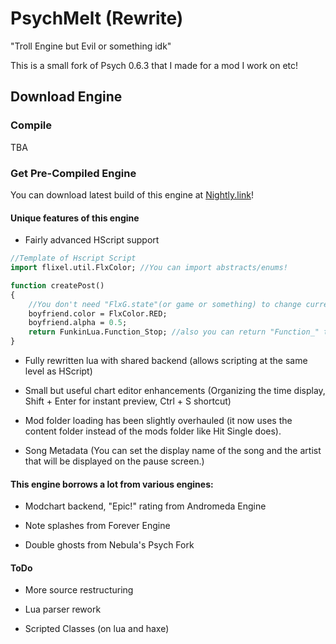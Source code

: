 # PsychMelt (Rewrite)

"Troll Engine but Evil or something idk"

This is a small fork of Psych 0.6.3 that I made for a mod I work on etc!

## Download Engine
### Compile
TBA

### Get Pre-Compiled Engine
You can download latest build of this engine at [Nightly.link](https://nightly.link/soushimiya/PsychMelt-Rewrite-mirror/workflows/main/main/windowsBuild.zip)!

#### Unique features of this engine

- Fairly advanced HScript support
```haxe
//Template of Hscript Script
import flixel.util.FlxColor; //You can import abstracts/enums!

function createPost()
{
    //You don't need "FlxG.state"(or game or something) to change current Instance
    boyfriend.color = FlxColor.RED;
    boyfriend.alpha = 0.5;
    return FunkinLua.Function_Stop; //also you can return "Function_" thing like doing in lua!
}
```
- Fully rewritten lua with shared backend (allows scripting at the same level as HScript)

- Small but useful chart editor enhancements (Organizing the time display, Shift + Enter for instant preview, Ctrl + S shortcut)

- Mod folder loading has been slightly overhauled (it now uses the content folder instead of the mods folder like Hit Single does).

- Song Metadata (You can set the display name of the song and the artist that will be displayed on the pause screen.)

#### This engine borrows a lot from various engines:

- Modchart backend, "Epic!" rating from Andromeda Engine

- Note splashes from Forever Engine

- Double ghosts from Nebula's Psych Fork

#### ToDo

- More source restructuring

- Lua parser rework

- Scripted Classes (on lua and haxe)